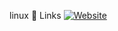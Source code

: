 
 linux 
🔗 Links
[![Website](https://img.shields.io/badge/my_portfolio-000?style=for-the-badge&logo=ko-fi&logoColor=white)](https://jstrieb.github.io/link-lock/#eyJ2IjoiMC4wLjEiLCJlIjoiblg5T082SHp3QTEwc1JodW9weGtmOE5kU3BWU2NVcXZ6bklvUXI2TmphSFlNUUhWZ3Rmbmw4SVJUTXdoRlpFdXcxdDlVZy9DM292dEJHWGpCaGdaNGVxUCIsImgiOiJsaW51eCAvIGthbGkiLCJzIjoiYks3dGpRVkZKV2JIb0x5WXFnV3hudz09IiwiaSI6Im02WWl1RGRTQ1F5Z0R6SmoifQ==)
<!-- u:linux // p:****(os) -->

